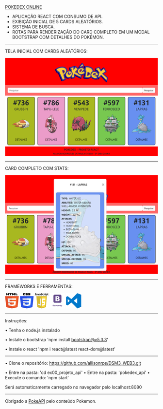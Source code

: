[POKEDEX ONLINE](https://pokedexallison.netlify.app/)

- APLICAÇÃO REACT COM CONSUMO DE API.
- EXIBIÇÃO INICIAL DE 5 CARDS ALEATÓRIOS.
- SISTEMA DE BUSCA.
- ROTAS PARA RENDERIZAÇÃO DO CARD COMPLETO EM UM MODAL BOOTSTRAP COM DETALHES DO POKÉMON.

----------------------------------------- 
TELA INICIAL COM CARDS ALEATÓRIOS: 

![Pokedex React](https://github.com/allisonrps/DSM3_WEB3/blob/main/ex00_ProjetoAPI/pokedex_api/src/img/home.png)

----------------------------------------- 
CARD COMPLETO COM STATS:

![Pokedex React](https://github.com/allisonrps/DSM3_WEB3/blob/main/ex00_ProjetoAPI/pokedex_api/src/img/cardfull.png)

---------------------------------------- 
FRAMEWORKS E FERRAMENTAS:

<img src="https://github.com/allisonrps/DSM3_WEB3/blob/main/ex00_ProjetoAPI/pokedex_api/src/img/html.png" alt="HTML" width="45" height="50"> <img src="https://github.com/allisonrps/DSM3_WEB3/blob/main/ex00_ProjetoAPI/pokedex_api/src/img/css.png" alt="CSS" width="45" height="50"> <img src="https://github.com/allisonrps/DSM3_WEB3/blob/main/ex00_ProjetoAPI/pokedex_api/src/img/js.png" alt="JavaScript" width="45" height="50"> <img src="https://github.com/allisonrps/DSM3_WEB3/blob/main/ex00_ProjetoAPI/pokedex_api/src/img/bootstrap.png" alt="Bootstrap" width="50" height="50"> <img src="https://github.com/allisonrps/DSM3_WEB3/blob/main/ex00_ProjetoAPI/pokedex_api/src/img/vscode.png" alt="Visual Studio Code" width="50" height="50">

-------------

Instruções:

• Tenha o node.js instalado

• Instale o bootstrap
'npm install bootstrap@v5.3.3'

• Instale o react
'npm i react@latest react-dom@latest'

-------------

• Clone o repositório:
https://github.com/allisonrps/DSM3_WEB3.git

• Entre na pasta: 'cd ex00_projeto_api'
• Entre na pasta: 'pokedex_api'
• Execute o comando: 'npm start'

Será automaticamente carregado no navegador pelo localhost:8080

-------------
Obrigado a [PokeAPI](http://pokeapi.salestock.net/) pelo conteúdo Pokemon. 


